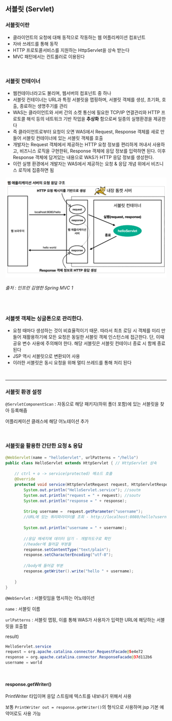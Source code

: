 ## 서블릿 (Servlet)

### 서블릿이란

- 클라이언트의 요청에 대해 동적으로 작동하는 웹 어플리케이션 컴포넌트
- 자바 쓰레드를 통해 동작
- HTTP 프로토콜서비스를 지원하는 HttpServlet을 상속 받는다
- MVC 패턴에서는 컨트롤러로 이용된다

<br>

### 서블릿 컨테이너

- 웹컨테이너라고도 불리며, 웹서버의 컴포넌트 중 하나
- 서블릿 컨테이너는 URL과 특정 서블릿을 맵핑하며, 서블릿 객체를 생성, 초기화, 호출, 종료하는 생명주기를 관리
- WAS는 클라이언트와 서버 간의 소켓 통신에 필요한 TCP/IP 연결관리와 HTTP 프로토콜 해석 등의 네트워크 기반 작업을
  **추상화** 함으로써 일종의 실행환경을 제공한다
- 즉 클라이언트로부터 요청이 오면 WAS에서 Request, Response 객체를 새로 만들어 서블릿 컨테이너에 있는 서블릿 객체를 호출
- 개발자는 Request 객체에서 제공하는 HTTP 요청 정보를 편리하게 꺼내서 사용하고, 비즈니스 로직을 구현한뒤, Response 객체에 응답 정보를 입력하면 된다. 이후 Response 객체에 담겨있는 내용으로 WAS가 HTTP 응답 정보를 생성한다.
- 이런 실행 환경에서 개발자는 WAS에서 제공하는 요청 & 응답 개념 위에서 비즈니스 로직에 집중하면 됨

![web_application_req_res_architecture](/assets/Servlet/servlet_info_1.PNG)

###### 출처 : 인프런 김영한 Spring MVC 1

<br>

### 서블렛 객체는 싱글톤으로 관리한다.

- 요청 때마다 생성하는 것이 비효율적이기 때문. 따라서 최초 로딩 시 객체를 미리 만들어 재활용하기에 모든 요청은
  동일한 서블릿 객체 인스턴스에 접근한다. 단, 이때 공유 변수 사용에 주의해야 한다. 해당 서블릿은 서블릿 컨테이너 종료 시 함께 종료된다
- JSP 역시 서블릿으로 변환되어 사용
- 이러한 서블릿은 동시 요청을 위해 멀티 쓰레드를 통해 처리 된다

<br>

---

### 서블릿 환경 설정

`@ServletComponentScan` : 자동으로 해당 패키지(하위 폴더 포함)에 있는 서블릿을 찾아 등록해줌

어플리케이션 클래스에 해당 어노테이션 추가

<br>

### 서블릿을 활용한 간단한 요청 & 응답

```java
@WebServlet(name = "helloServlet", urlPatterns = "/hello")
public class HelloServlet extends HttpServlet { // HttpServlet 상속

    // ctrl + o -> service(protected) 메소드 호출
    @Override
    protected void service(HttpServletRequest request, HttpServletResponse response) throws ServletException, IOException {
        System.out.println("HelloServlet.service"); //soutm
        System.out.println("request = " + request); //soutv
        System.out.println("response = " + response);

        String username =  request.getParameter("username");
        //URL에 있는 쿼리파라미터를 조회 - http://localhost:8080/hello?username=world

        System.out.println("username = " + username);

        //응답 메세지에 데이터 담기 - 개발자도구로 확인
        //header에 들어갈 부분들
        response.setContentType("text/plain");
        response.setCharacterEncoding("utf-8");

        //body에 들어갈 부분
        response.getWriter().write("hello " + username);

    }
}
```

`@WebServlet` : 서블릿임을 명시하는 어노테이션

`name` : 서블릿 이름

`urlPatterns` : 서블릿 맵핑, 이를 통해 WAS가 사용자가 입력한 URL에 해당하는 서블릿을 호출함

result)

```java
HelloServlet.service
request = org.apache.catalina.connector.RequestFacade@5e4e72
response = org.apache.catalina.connector.ResponseFacade@37d112b6
username = world
```

<br>

#### response.getWriter()

PrintWriter 타입이며 응답 스트림에 텍스트를 내보내기 위해서 사용

보통 `PrintWriter out = response.getWriter()`의 형식으로 사용하며 jsp 기본 예약어로도 사용 가능

<br>
